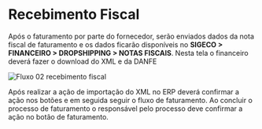 # Recebimento Fiscal

Após o faturamento por parte do fornecedor, serão enviados dados da nota fiscal de faturamento e os dados ficarão disponíveis no **SIGECO > FINANCEIRO > DROPSHIPPING > NOTAS FISCAIS**. Nesta tela o financeiro deverá fazer o download do XML e da DANFE 

![Fluxo 02 recebimento fiscal](http://developers.connectparts.com.br/imagens/drop2/dropforn02.png)

Após realizar a ação de importação do XML no ERP deverá confirmar a ação nos botões e em seguida seguir o fluxo de faturamento. Ao concluir o processo de faturamento o responsável pelo processo deve confirmar a ação no botão de faturamento.


